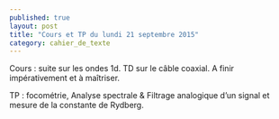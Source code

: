 ```yaml
---
published: true
layout: post
title: "Cours et TP du lundi 21 septembre 2015"
category: cahier_de_texte
---
```

Cours : suite sur les ondes 1d. TD sur le câble coaxial. A finir impérativement et à maîtriser.

TP : focométrie, Analyse spectrale & Filtrage analogique d’un signal et mesure de la constante de Rydberg.
